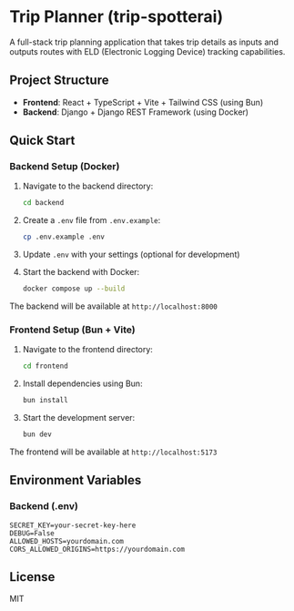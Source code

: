 # Trip Planner (trip-spotterai)

A full-stack trip planning application that takes trip details as inputs and outputs routes with ELD (Electronic Logging Device) tracking capabilities.

## Project Structure

- **Frontend**: React + TypeScript + Vite + Tailwind CSS (using Bun)
- **Backend**: Django + Django REST Framework (using Docker)

## Quick Start

### Backend Setup (Docker)

1. Navigate to the backend directory:

   ```bash
   cd backend
   ```

2. Create a `.env` file from `.env.example`:

   ```bash
   cp .env.example .env
   ```

3. Update `.env` with your settings (optional for development)

4. Start the backend with Docker:
   ```bash
   docker compose up --build
   ```

The backend will be available at `http://localhost:8000`

### Frontend Setup (Bun + Vite)

1. Navigate to the frontend directory:

   ```bash
   cd frontend
   ```

2. Install dependencies using Bun:

   ```bash
   bun install
   ```

3. Start the development server:
   ```bash
   bun dev
   ```

The frontend will be available at `http://localhost:5173`

## Environment Variables

### Backend (.env)

```
SECRET_KEY=your-secret-key-here
DEBUG=False
ALLOWED_HOSTS=yourdomain.com
CORS_ALLOWED_ORIGINS=https://yourdomain.com
```

## License

MIT
